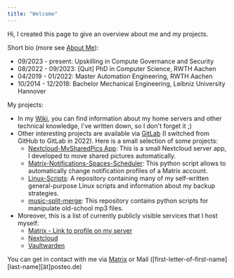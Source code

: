 ```yaml
---
title: "Welcome"
---
```


Hi, I created this page to give an overview about me and my projects.

Short bio (more see [About Me](about-me)):
- 09/2023 - present: Upskilling in Compute Governance and Security
- 08/2022 - 09/2023: \[Quit\] PhD in Computer Science, RWTH Aachen
- 04/2019 - 01/2022: Master Automation Engineering, RWTH Aachen
- 10/2014 - 12/2018: Bachelor Mechanical Engineering, Leibniz University Hannover

My projects:
- In my [Wiki](https://wiki.bergrunde.net), you can find information about my home servers and other technical knowledge, I've written down, so I don't forget it ;)
- Other interesting projects are available via [GitLab](https://gitlab.com/frederikb96) (I switched from GitHub to GitLab in 2022). Here is a small selection of some projects:
	- [Nextcloud-MvSharedPics App](https://gitlab.com/frederikb96/nextcloud-mvsharedpics): This is a small Nextcloud server app, I developed to move shared pictures automatically.
	- [Matrix-Notifications-Spaces-Scheduler](https://gitlab.com/frederikb96/matrix-notifications-spaces-scheduler): This python script allows to automatically change notification profiles of a Matrix account.
	- [Linux-Scripts](https://gitlab.com/frederikb96/Linux-Scripts): A repository containing many of my self-written general-purpose Linux scripts and information about my backup strategies.
	- [music-split-merge](https://gitlab.com/frederikb96/music-split-merge): This repository contains python scripts for manipulate old-school mp3 files.
- Moreover, this is a list of currently publicly visible services that I host myself:
	- [Matrix - Link to profile on my server](https://matrix.to/#/@freddy:bergrunde.net)
	- [Nextcloud](https://cloud.bergrunde.net)
	- [Vaultwarden](https://vaultwarden.bergrunde.net)

You can get in contact with me via [Matrix](https://matrix.to/#/@freddy:bergrunde.net) or Mail ([first-letter-of-first-name][last-name][ät]posteo.de)
